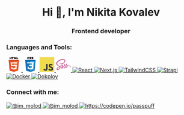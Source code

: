 <h1 align="center">Hi 👋, I'm Nikita Kovalev</h1>
<h3 align="center">Frontend developer</h3>

<h3 align="left">Languages and Tools:</h3>
<p align="left"> 
  <a href="https://www.w3.org/html/" target="_blank" rel="noreferrer">
    <img src="https://raw.githubusercontent.com/devicons/devicon/master/icons/html5/html5-original-wordmark.svg" alt="html5" width="40" height="40"/> 
  </a>
  <a href="https://www.w3schools.com/css/" target="_blank" rel="noreferrer">
    <img src="https://raw.githubusercontent.com/devicons/devicon/master/icons/css3/css3-original-wordmark.svg" alt="css3" width="40" height="40"/>
  </a>
  <a href="https://developer.mozilla.org/en-US/docs/Web/JavaScript" target="_blank" rel="noreferrer">
    <img src="https://raw.githubusercontent.com/devicons/devicon/master/icons/javascript/javascript-original.svg" alt="javascript" width="40" height="40"/>
  </a>
  <a href="https://sass-lang.com" target="_blank" rel="noreferrer">
    <img src="https://raw.githubusercontent.com/devicons/devicon/master/icons/sass/sass-original.svg" alt="sass" width="40" height="40"/>
  </a>
  <a href="https://react.dev/" target="_blank" rel="noreferrer">
    <img src="https://upload.wikimedia.org/wikipedia/commons/thumb/a/a7/React-icon.svg/2300px-React-icon.svg.png" alt="React" width="40" height="35"/>
  </a>
  <a href="https://nextjs.org/" target="_blank" rel="noreferrer">
    <img src="https://img.icons8.com/fluency-systems-filled/48/FFFFFF/nextjs.png" alt="Next.js" width="40" height="40"/>
  </a>
  <a href="https://tailwindcss.com/" target="_blank" rel="noreferrer">
    <img src="https://tailwindcss.com/_next/static/media/tailwindcss-mark.d52e9897.svg" alt="TailwindCSS" width="40" height="40"/>
  </a>
    <a href="https://strapi.io/" target="_blank" rel="noreferrer">
    <img src="https://images.spr.so/cdn-cgi/imagedelivery/j42No7y-dcokJuNgXeA0ig/32f3a89c-99c4-466f-8536-dd75f65fa320/Strapi-Monogram/w=256,quality=90,fit=scale-down" alt="Strapi" width="40" height="40"/>
  </a>
    <a href="https://www.docker.com/" target="_blank" rel="noreferrer">
    <img src="https://cdn4.iconfinder.com/data/icons/logos-and-brands/512/97_Docker_logo_logos-1024.png" alt="Docker" width="40" height="40"/>
  </a>
    <a href="https://dokploy.com/" target="_blank" rel="noreferrer">
    <img src="https://avatars.githubusercontent.com/u/156882017?s=200&v=4" alt="Dokploy" width="40" height="40"/>
  </a>
</p>

<h3 align="left">Connect with me:</h3>
<p align="left">
  <a href="https://instagram.com/im_molod" target="blank">
    <img align="center" src="https://raw.githubusercontent.com/rahuldkjain/github-profile-readme-generator/master/src/images/icons/Social/instagram.svg" alt="@im_molod" height="30" width="40" />
  </a>
  <a href="https://t.me/came95" target="blank">
    <img align="center" src="https://upload.wikimedia.org/wikipedia/commons/thumb/8/82/Telegram_logo.svg/512px-Telegram_logo.svg.png?20220101141644" alt="@im_molod" height="30" width="30" />
  </a>
  <a href="https://codepen.io/passpuff/collections/" target="blank">
    <img align="center" src="https://raw.githubusercontent.com/rahuldkjain/github-profile-readme-generator/master/src/images/icons/Social/codepen.svg" alt="https://codepen.io/passpuff" height="30" width="30" />
  </a>
</p>

